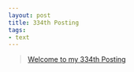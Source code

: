 ```yaml
---
layout: post
title: 334th Posting
tags: 
- text
---
```


> [Welcome to my 334th Posting](https://janghan-kor.tistory.com/1344)
